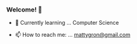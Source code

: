 ### Welcome! 👋

- 🌱 Currently learning ...
Computer Science

- 📫 How to reach me: ...
mattygron@gmail.com
